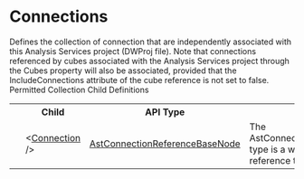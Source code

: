 # Connections

<div class="LanguageSummary"><div class ="SummaryItem">Defines the collection of connection that are independently associated with this Analysis Services project (DWProj file).   Note that connections referenced by cubes associated with the Analysis Services project through the Cubes property will also be associated, provided that the IncludeConnections attribute of the cube reference is not set to false.</div></div><div class="SchemaBindingGroup"><div class="SchemaBindingGroupHeader">Permitted Collection Child Definitions</div><table id="SchemaBindingList" class="SchemaBindingList"><tbody><tr><th class="SchemaBindingIconColumnHeader">&nbsp;</th><th class="SchemaBindingNameColumnHeader">Child</th><th class="SchemaBindingTypeColumnHeader">API Type</th><th class="SchemaBindingSummaryColumnHeader">Description</th></tr><tr class="cd0"><td class="SchemaBindingIcon"><div class="NotRequired" /></td><td class="SchemaBindingName"><span class="punc">&lt;</span><a href=../api-reference/Varigence.Languages.Biml.Connection.AstConnectionReferenceBaseNode.html">Connection</a><span class="punc"> /&gt;</span></td><td class="SchemaBindingType"><a href="Varigence.Languages.Biml.Connection.AstConnectionReferenceBaseNode.html">AstConnectionReferenceBaseNode</a></td><td class="SchemaBindingSummary">The AstConnectionReferenceBaseNode type is a wrapper for a direct reference to a connection.</td></tr></tbody></table></div>
